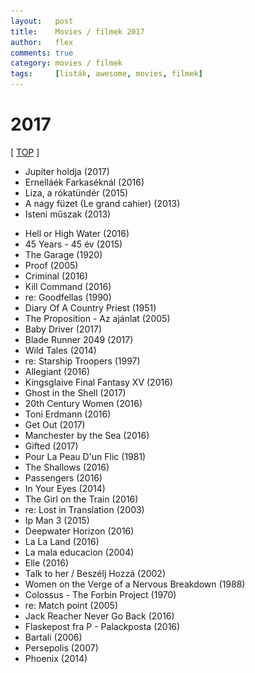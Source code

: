 ```yaml
---
layout:   post
title:    Movies / filmek 2017
author:   flex
comments: true
category: movies / filmek
tags:     [listák, awesome, movies, filmek]
---
```


<link rel='stylesheet' href='unitegallery/css/unite-gallery.css' type='text/css' /> 
<link rel='stylesheet' href='unitegallery/themes/default/ug-theme-default.css' type='text/css' /> 

<script type='text/javascript' src='unitegallery/js/jquery-11.0.min.js'></script>
<script type='text/javascript' src='unitegallery/js/unitegallery.min.js'></script> 
<script type='text/javascript' src='unitegallery/themes/tiles/ug-theme-tiles.js'></script>

# 2017

[ [TOP](TOP_movies.html) ]

<div id="gallery2017hu" style="display:none; margin-bottom: .7em; margin-left: 1.5%; margin-right: 1.5%; margin-top: .5em;">

<img alt="Ernelláék Farkaséknál (2016)" src="images/movies/2017/ernellaek_farkaseknal.jpg" data-image="images/movies/2017/ernellaek_farkaseknal_ORIGINAL.jpg" data-description="Ernelláék Farkaséknál (2016)">
<img alt="Jupiter holdja (2017)" src="images/movies/2017/jupiter_holdja.jpg" data-image="images/movies/2017/jupiter_holdja_ORIGINAL.jpg" data-description="Jupiter holdja (2017)">
<img alt="Liza, a rókatündér (2015)" src="images/movies/2017/liza_a_rokatunder.jpg" data-image="images/movies/2017/liza_a_rokatunder_ORIGINAL.jpg" data-description="Liza, a rókatündér (2015)">
<img alt="A nagy füzet (Le grand cahier) (2013)" src="images/movies/2017/a_nagy_fuzet.jpg" data-image="images/movies/2017/a_nagy_fuzet_ORIGINAL.jpg" data-description="A nagy füzet (Le grand cahier) (2013)">
<img alt="Isteni műszak (2013)" src="images/movies/2017/isteni_muszak.jpg" data-image="images/movies/2017/isteni_muszak_ORIGINAL.jpg" data-description="Isteni műszak (2013)">

</div>

<div class="newspaper2">

<ul>

<li>Jupiter holdja (2017)</li>
<li>Ernelláék Farkaséknál (2016)</li>
<li>Liza, a rókatündér (2015)</li>
<li>A nagy füzet (Le grand cahier) (2013)</li>
<li>Isteni műszak (2013)</li>

</ul>

</div>

<div id="gallery2017" style="display:none; margin-bottom: .7em; margin-left: 1.5%; margin-right: 1.5%; margin-top: .5em;">

<img alt="" src="images/movies/2017/phoenix.jpg" data-image="images/movies/2017/phoenix_ORIGINAL.jpg" data-description="">
<img alt="" src="images/movies/2017/persepolis.jpg" data-image="images/movies/2017/persepolis_ORIGINAL.jpg" data-description="">
<img alt="" src="images/movies/2017/bartali.jpg" data-image="images/movies/2017/bartali_ORIGINAL.jpg" data-description="">
<img alt="" src="images/movies/2017/flaskepost.jpg" data-image="images/movies/2017/flaskepost_ORIGINAL.jpg" data-description="">
<img alt="" src="images/movies/2017/jack_reacher_never_go_back.jpg" data-image="images/movies/2017/jack_reacher_never_go_back_ORIGINAL.jpg" data-description="">
<img alt="" src="images/movies/2017/match_point.jpg" data-image="images/movies/2017/match_point_ORIGINAL.jpg" data-description="">
<img alt="" src="images/movies/2017/colossus_the_forbin_project.jpg" data-image="images/movies/2017/colossus_the_forbin_project_ORIGINAL.jpg" data-description="">
<img alt="" src="images/movies/2017/women_on_the_verge_of_a_nervous_breakdown.jpg" data-image="images/movies/2017/women_on_the_verge_of_a_nervous_breakdown_ORIGINAL.jpg" data-description="">
<img alt="" src="images/movies/2017/talk_to_her.jpg" data-image="images/movies/2017/talk_to_her_ORIGINAL.jpg" data-description="">
<img alt="" src="images/movies/2017/elle.jpg" data-image="images/movies/2017/elle_ORIGINAL.jpg" data-description="">
<img alt="" src="images/movies/2017/la_mala_educacion.jpg" data-image="images/movies/2017/la_mala_educacion_ORIGINAL.jpg" data-description="">
<img alt="" src="images/movies/2017/la_la_land.jpg" data-image="images/movies/2017/la_la_land_ORIGINAL.jpg" data-description="">
<img alt="" src="images/movies/2017/deepwater_horizon.jpg" data-image="images/movies/2017/deepwater_horizon_ORIGINAL.jpg" data-description="">
<img alt="" src="images/movies/2017/ip_man_3.jpg" data-image="images/movies/2017/ip_man_3_ORIGINAL.jpg" data-description="">
<img alt="" src="images/movies/2017/lost_in_translation.jpg" data-image="images/movies/2017/lost_in_translation_ORIGINAL.jpg" data-description="">
<img alt="" src="images/movies/2017/girl_on_the_train.jpg" data-image="images/movies/2017/girl_on_the_train_ORIGINAL.jpg" data-description="">
<img alt="" src="images/movies/2017/in_your_eyes.jpg" data-image="images/movies/2017/in_your_eyes_ORIGINAL.jpg" data-description="">
<img alt="" src="images/movies/2017/passengers.jpg" data-image="images/movies/2017/passengers_ORIGINAL.jpg" data-description="">
<img alt="" src="images/movies/2017/the_shallows.jpg" data-image="images/movies/2017/the_shallows_ORIGINAL.jpg" data-description="">
<img alt="" src="images/movies/2017/pour_la_peau_dun_flic.jpg" data-image="images/movies/2017/pour_la_peau_dun_flic_ORIGINAL.jpg" data-description="">
<img alt="" src="images/movies/2017/gifted.jpg" data-image="images/movies/2017/gifted_ORIGINAL.jpg" data-description="">
<img alt="" src="images/movies/2017/manchester_by_the_sea.jpg" data-image="images/movies/2017/manchester_by_the_sea_ORIGINAL.jpg" data-description="">
<img alt="" src="images/movies/2017/get_out.jpg" data-image="images/movies/2017/get_out_ORIGINAL.jpg" data-description="">
<img alt="" src="images/movies/2017/toni_erdmann.jpg" data-image="images/movies/2017/toni_erdmann_ORIGINAL.jpg" data-description="">
<img alt="" src="images/movies/2017/20th_century_women.jpg" data-image="images/movies/2017/20th_century_women_ORIGINAL.jpg" data-description="">
<img alt="" src="images/movies/2017/ghost_in_the_shell.jpg" data-image="images/movies/2017/ghost_in_the_shell_ORIGINAL.jpg" data-description="">
<img alt="" src="images/movies/2017/kingsglaive_final_fantasy_XV.jpg" data-image="images/movies/2017/kingsglaive_final_fantasy_XV_ORIGINAL.jpg" data-description="">
<img alt="" src="images/movies/2017/allegiant.jpg" data-image="images/movies/2017/allegiant_ORIGINAL.jpg" data-description="">
<img alt="" src="images/movies/2017/starship_troopers.jpg" data-image="images/movies/2017/starship_troopers_ORIGINAL.jpg" data-description="">
<img alt="" src="images/movies/2017/relatos_salvajes.jpg" data-image="images/movies/2017/relatos_salvajes_ORIGINAL.jpg" data-description="">
<img alt="" src="images/movies/2017/blade_runner_2049.jpg" data-image="images/movies/2017/blade_runner_2049_ORIGINAL.jpg" data-description="">
<img alt="" src="images/movies/2017/baby_driver.jpg" data-image="images/movies/2017/baby_driver_ORIGINAL.jpg" data-description="">
<img alt="" src="images/movies/2017/the_proposition.jpg" data-image="images/movies/2017/the_proposition_ORIGINAL.jpg" data-description="">
<img alt="" src="images/movies/2017/diary_of_a_country_priest.jpg" data-image="images/movies/2017/diary_of_a_country_priest_ORIGINAL.jpg" data-description="">
<img alt="" src="images/movies/2017/goodfellas.jpg" data-image="images/movies/2017/goodfellas_ORIGINAL.jpg" data-description="">
<img alt="" src="images/movies/2017/kill_command.jpg" data-image="images/movies/2017/kill_command_ORIGINAL.jpg" data-description="">
<img alt="" src="images/movies/2017/criminal.jpg" data-image="images/movies/2017/criminal_ORIGINAL.jpg" data-description="">
<img alt="" src="images/movies/2017/proof.jpg" data-image="images/movies/2017/proof_ORIGINAL.jpg" data-description="">
<img alt="" src="images/movies/2017/the_garage.jpg" data-image="images/movies/2017/the_garage_ORIGINAL.jpg" data-description="">
<img alt="" src="images/movies/2017/45.jpg" data-image="images/movies/2017/45_ORIGINAL.jpg" data-description="">
<img alt="" src="images/movies/2017/hell_or_high_water.jpg" data-image="images/movies/2017/hell_or_high_water_ORIGINAL.jpg" data-description="">

</div>

<div class="newspaper2">

<ul>

<li>Hell or High Water (2016)</li>
<li>45 Years - 45 év (2015)</li>
<li>The Garage (1920)</li>
<li>Proof (2005)</li>
<li>Criminal (2016)</li>
<li>Kill Command (2016)</li>
<li>re: Goodfellas (1990)</li>
<li>Diary Of A Country Priest (1951)</li>
<li>The Proposition - Az ajánlat (2005)</li>
<li>Baby Driver (2017)</li>
<li>Blade Runner 2049 (2017)</li>
<li>Wild Tales (2014)</li>
<li>re: Starship Troopers (1997)</li>
<li>Allegiant (2016)</li>
<li>Kingsglaive Final Fantasy XV (2016)</li>
<li>Ghost in the Shell (2017)</li>
<li>20th Century Women (2016)</li>
<li>Toni Erdmann (2016)</li>
<li>Get Out (2017)</li>
<li>Manchester by the Sea (2016)</li>
<li>Gifted (2017)</li>
<li>Pour La Peau D'un Flic (1981)</li>
<li>The Shallows (2016)</li>
<li>Passengers (2016)</li>
<li>In Your Eyes (2014)</li>
<li>The Girl on the Train (2016)</li>
<li>re: Lost in Translation (2003)</li>
<li>Ip Man 3 (2015)</li>
<li>Deepwater Horizon (2016)</li>
<li>La La Land (2016)</li>
<li>La mala educacion (2004)</li>
<li>Elle (2016)</li>
<li>Talk to her / Beszélj Hozzá (2002)</li>
<li>Women on the Verge of a Nervous Breakdown (1988)</li>
<li>Colossus - The Forbin Project (1970)</li>
<li>re: Match point (2005)</li>
<li>Jack Reacher Never Go Back (2016)</li>
<li>Flaskepost fra P - Palackposta (2016)</li>
<li>Bartali (2006)</li>
<li>Persepolis (2007)</li>
<li>Phoenix (2014) </li>

</ul>

</div>

<script type="text/javascript"> 

	jQuery( document ).ready( function() { jQuery( "#gallery2017hu" ).unitegallery( {

		tiles_space_between_cols:      10,
		tiles_justified_space_between: 10,
		tiles_col_width:               200,
		tile_enable_shadow:            true,
			tile_shadow_h: 			   3,			//position of horizontal shadow
			tile_shadow_v: 			   3,			//position of vertical shadow
			tile_shadow_blur: 		   5,			//shadow blur
			tile_shadow_spread: 	   2,			//shadow spread
			tile_shadow_color: 		   "#2B2B2B",	//shadow color

		theme_gallery_padding:         0,
		tiles_type: 				   "justified",

		gallery_width: 				   "100%",
		tiles_exact_width: 			   false,

		gallery_control_keyboard:      true,

	} ) } );
			
	jQuery( document ).ready( function() { jQuery( "#gallery2017" ).unitegallery( {

		tiles_space_between_cols:      10,
		tiles_justified_space_between: 10,
		tiles_col_width:               200,
		tile_enable_shadow:            true,
			tile_shadow_h: 			   3,			//position of horizontal shadow
			tile_shadow_v: 			   3,			//position of vertical shadow
			tile_shadow_blur: 		   5,			//shadow blur
			tile_shadow_spread: 	   2,			//shadow spread
			tile_shadow_color: 		   "#2B2B2B",	//shadow color

		theme_gallery_padding:         0,
		tiles_type: 				   "justified",

		gallery_width: 				   "100%",
		tiles_exact_width: 			   false,

		gallery_control_keyboard:      true,

	} ) } );

</script>